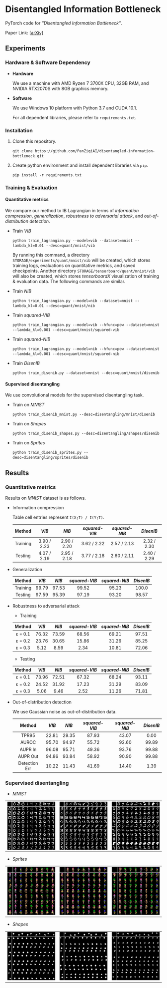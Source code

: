 # Disentangled Information Bottleneck

PyTorch code for *"Disentangled Information Bottleneck"*.

Paper Link: [[arXiv]](https://arxiv.org/pdf/2012.07372.pdf)


## Experiments

### Hardware & Software Dependency

- **Hardware**

    We use a machine with AMD Ryzen 7 3700X CPU, 32GB RAM, and NVIDIA RTX2070S with 8GB graphics memory.

- **Software**
    
    We use Windows 10 platform with Python 3.7 and CUDA 10.1. 
    
    For all dependent libraries, please refer to ```requirements.txt```.
    
### Installation

1. Clone this repository.
    ```
    git clone https://github.com/PanZiqiAI/disentangled-information-bottleneck.git
    ```

2. Create python environment and install dependent libraries via ```pip```.
    ```
    pip install -r requirements.txt
    ```

### Training & Evaluation

#### Quantitative metrics
We compare our method to IB Lagrangian in terms of *information compression*, *generalization*, *robustness to adversarial attack*, 
and *out-of-distribution detection*. 

- Train *VIB*

    ```
    python train_lagrangian.py --model=vib --dataset=mnist --lambda_kl=0.01 --desc=quant/mnist/vib
    ```
    By running this command, a directory ```STORAGE/experiments/quant/mnist/vib``` will be created, which stores 
    training logs, evaluations on quantitative metrics, and saved checkpoints. Another directory 
    ```STORAGE/tensorboard/quant/mnist/vib``` will also be created, which stores *tensorboardX* visualization of 
    training & evaluation data. The following commands are similar. 

- Train *NIB*

    ```
    python train_lagrangian.py --model=nib --dataset=mnist --lambda_kl=0.01 --desc=quant/mnist/nib
    ```

- Train *squared-VIB*

    ```
    python train_lagrangian.py --model=vib --hfunc=pow --dataset=mnist --lambda_kl=0.001 --desc=quant/mnist/squared-vib
    ```

- Train *squared-NIB*

    ```
    python train_lagrangian.py --model=nib --hfunc=pow --dataset=mnist --lambda_kl=0.001 --desc=quant/mnist/squared-nib
    ```

- Train *DisenIB*

    ```
    python train_disenib.py --dataset=mnist --desc=quant/mnist/disenib
    ```

#### Supervised disentangling

We use convolutional models for the supervised disentangling task.

- Train on *MNIST*

    ```
    python train_disenib_mnist.py --desc=disentangling/mnist/disenib
    ```

- Train on *Shapes*

    ```
    python train_disenib_shapes.py --desc=disentangling/shapes/disenib
    ```

- Train on *Sprites*

    ```
    python train_disenib_sprites.py --desc=disentangling/sprites/disenib
    ```

## Results

### Quantitative metrics

Results on *MNIST* dataset is as follows. 

- Information compression

    Table cell entries represent ```I(X;T) / I(Y;T)```.

    | Method | *VIB* | *NIB* | *squared-VIB* | *squared-NIB* | *DisenIB* |
    | :----: | :----: | :----: | :----: | :----: | :----: |
    | Training | 3.90 / 2.23 | 2.90 / 2.20 | 3.62 / 2.22 | 2.57 / 2.13 | 2.32 / 2.30 |
    | Testing | 4.07 / 2.19 | 2.95 / 2.18 | 3.77 / 2.18 | 2.60 / 2.11 | 2.40 / 2.29 |

- Generalization

    | Method | *VIB* | *NIB* | *squared-VIB* | *squared-NIB* | *DisenIB* |
    | :----: | :----: | :----: | :----: | :----: | :----: |
    | Training | 99.79 | 97.53 | 99.52 | 95.23 | 100.0 |
    | Testing | 97.59 | 95.39 | 97.19 | 93.20 | 98.57 |

- Robustness to adversarial attack

    - Training
    
    | Method | *VIB* | *NIB* | *squared-VIB* | *squared-NIB* | *DisenIB* |
    | :----: | :----: | :----: | :----: | :----: | :----: |
    | &epsilon; = 0.1 | 76.32 | 73.59 | 68.56 | 69.21 | 97.51 |
    | &epsilon; = 0.2 | 23.76 | 30.65 | 15.86 | 31.26 | 85.25 |
    | &epsilon; = 0.3 | 5.12 | 8.59 | 2.34 | 10.81 | 72.06 |

    - Testing
    
    | Method | *VIB* | *NIB* | *squared-VIB* | *squared-NIB* | *DisenIB* |
    | :----: | :----: | :----: | :----: | :----: | :----: |
    | &epsilon; = 0.1 | 73.96 | 72.51 | 67.32 | 68.24 | 93.11 |
    | &epsilon; = 0.2 | 24.52 | 31.92 | 17.23 | 31.29 | 83.09 |
    | &epsilon; = 0.3 | 5.06 | 9.46 | 2.52 | 11.26 | 71.81 |

- Out-of-distribution detection

    We use Gaussian noise as out-of-distribution data.
    
    | Method | *VIB* | *NIB* | *squared-VIB* | *squared-NIB* | *DisenIB* |
    | :----: | :----: | :----: | :----: | :----: | :----: |
    | TPR95 | 22.81 | 29.35 | 87.93 | 43.07 | 0.00 |
    | AUROC | 95.70 | 94.97 | 55.72 | 92.60 | 99.89 |
    | AUPR In | 96.08 | 95.71 | 49.36 | 93.76 | 99.88 |
    | AUPR Out | 94.86 | 93.84 | 58.92 | 90.90 | 99.88 |
    | Detection Err | 10.22 | 11.43 | 41.69 | 14.40 | 1.39 |
    
### Supervised disentangling

- *MNIST*

<table style="width:auto">
    <tr>
        <td align="center"><img src="assets/mnist1.png" width="311" /></td>
        <td align="center"><img src="assets/mnist2.png" width="311" /></td>
        <td align="center"><img src="assets/mnist3.png" width="311" /></td>
    </tr>
</table>

- *Sprites*

<table style="width:auto">
    <tr>
        <td align="center"><img src="assets/sprites1.png" width="311" /></td>
        <td align="center"><img src="assets/sprites2.png" width="311" /></td>
        <td align="center"><img src="assets/sprites3.png" width="311" /></td>
    </tr>
</table>

- *Shapes*

<table style="width:auto">
    <tr>
        <td align="center"><img src="assets/shapes1.png" width="311" /></td>
        <td align="center"><img src="assets/shapes2.png" width="311" /></td>
        <td align="center"><img src="assets/shapes3.png" width="311" /></td>
    </tr>
</table>
